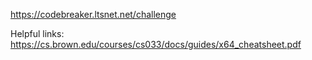 https://codebreaker.ltsnet.net/challenge

Helpful links:
https://cs.brown.edu/courses/cs033/docs/guides/x64_cheatsheet.pdf
